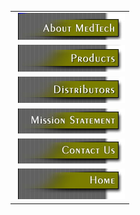 <table width="176" border="0" cellspacing="0" cellpadding="0">
  <tr>
   <td><a href="/about/" onMouseOut="MM_swapImgRestore();" onMouseOver="MM_swapImage('medtech_r3_c1','','/images/medtech_r3_c1_f2.jpg',1);"><img name="medtech_r3_c1" src="/images/medtech_r3_c1.jpg" width="176" height="43" border="0" alt=""></a></td>
  </tr>
  <tr>
   <td><a href="/products/" onMouseOut="MM_swapImgRestore();" onMouseOver="MM_swapImage('medtech_r4_c1','','/images/medtech_r4_c1_f2.jpg',1);"><img name="medtech_r4_c1" src="/images/medtech_r4_c1.jpg" width="176" height="43" border="0" alt=""></a></td>
  </tr>
  <tr>
   <td><a href="/distributors/" onMouseOut="MM_swapImgRestore();" onMouseOver="MM_swapImage('dis','','/images/distro_on.jpg',1);"><img name="dis" src="/images/distro_off.jpg" width="176" border="0" alt=""></a></td>
  </tr>
  <tr>
   <td><a href="/mission/" onMouseOut="MM_swapImgRestore();" onMouseOver="MM_swapImage('medtech_r5_c1','','/images/medtech_r5_c1_f2.jpg',1);"><img name="medtech_r5_c1" src="/images/medtech_r5_c1.jpg" width="176" height="40" border="0" alt=""></a></td>
  </tr>
  <tr>
   <td><a href="/contact/" onMouseOut="MM_swapImgRestore();" onMouseOver="MM_swapImage('medtech_r6_c1','','/images/medtech_r6_c1_f2.jpg',1);"><img name="medtech_r6_c1" src="/images/medtech_r6_c1.jpg" width="176" height="40" border="0" alt=""></a></td>
  </tr>
  <tr>
   <td><a href="/" onMouseOut="MM_swapImgRestore();" onMouseOver="MM_swapImage('medtech_r7_c1','','/images/medtech_r7_c1_f2.jpg',1);"><img name="medtech_r7_c1" src="/images/medtech_r7_c1.jpg" width="176" height="49" border="0" alt=""></a></td>
  </tr>
</table>
